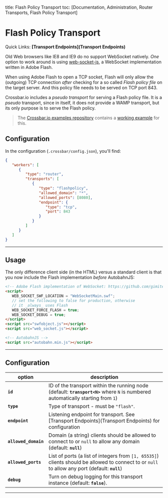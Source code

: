 title: Flash Policy Transport
toc: [Documentation, Administration, Router Transports, Flash Policy Transport]

# Flash Policy Transport

Quick Links: **[Transport Endpoints](Transport Endpoints)**

Old Web browsers like IE8 and IE9 do no support WebSocket natively. *One* option to work around is using [web-socket-js](https://github.com/gimite/web-socket-js), a WebSocket implementation written in Adobe Flash.

When using Adobe Flash to open a TCP socket, Flash will only allow the (outgoing) TCP connection *after* checking for a so called *Flash policy file* on the target server. And this policy file needs to be served on TCP port 843.

Crossbar.io includes a *pseudo transport* for serving a Flash policy file. It is a *pseudo* transport, since in itself, it does not provide a WAMP transport, but its only purpose is to serve the Flash policy.

> The [Crossbar.io examples repository](https://github.com/crossbario/crossbarexamples) contains a [working example](https://github.com/crossbario/crossbarexamples/tree/master/flash) for this.

## Configuration

In the configuration (`.crossbar/config.json`), you'll find:

```json
{
   "workers": [
      {
         "type": "router",
         "transports": [
            {
               "type": "flashpolicy",
               "allowed_domain": "*",
               "allowed_ports": [8080],
               "endpoint": {
                  "type": "tcp",
                  "port": 843
               }
            }
         ]
      }
   ]
}
```

---

## Usage

The only difference client side (in the HTML) versus a standard client is that you now include the Flash implementation *before* AutobahnJS:

```html
<!-- Adobe Flash implementation of WebSocket: https://github.com/gimite/web-socket-js -->
<script>
   WEB_SOCKET_SWF_LOCATION = "WebSocketMain.swf";
   // set the following to false for production, otherwise
   // it _always_ uses Flash
   WEB_SOCKET_FORCE_FLASH = true;
   WEB_SOCKET_DEBUG = true;
</script>
<script src="swfobject.js"></script>
<script src="web_socket.js"></script>

<!-- AutobahnJS -->
<script src="autobahn.min.js"></script>
```

---

## Configuration

option | description
---|---
**`id`** | ID of the transport within the running node (default: **`transport<N>`** where `N` is numbered automatically starting from `1`)
**`type`** | Type of transport - must be `"flash"`.
**`endpoint`** | Listening endpoint for transport. See [Transport Endpoints](Transport Endpoints) for configuration
**`allowed_domain`** | Domain (a string) clients should be allowed to connect to or `null` to allow any domain (default: **`null`**)
**`allowed_ports`** | List of ports (a list of integers from `[1, 65535]`) clients should be allowed to connect to or `null` to allow any port (default: **`null`**)
**`debug`** | Turn on debug logging for this transport instance (default: **`false`**).

---